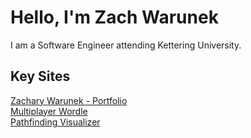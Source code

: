 # Hello, I'm Zach Warunek

I am a Software Engineer attending Kettering University.

## Key Sites
[Zachary Warunek - Portfolio](https://zacharywarunek.com)<br>
[Multiplayer Wordle](http://cs351frontend.herokuapp.com/)<br>
[Pathfinding Visualizer](https://pathfindingvisualizer.net)

